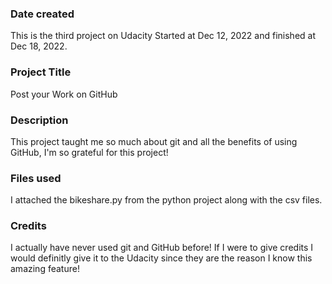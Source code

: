 ### Date created
This is the third project on Udacity Started at Dec 12, 2022 and finished at Dec 18, 2022.

### Project Title
Post your Work on GitHub

### Description
This project taught me so much about git and all the benefits of using GitHub, I'm so grateful for this project!

### Files used
I attached the bikeshare.py from the python project along with the csv files.

### Credits
I actually have never used git and GitHub before! If I were to give credits I would definitly give it to the Udacity since they are the reason I know this amazing feature! 
